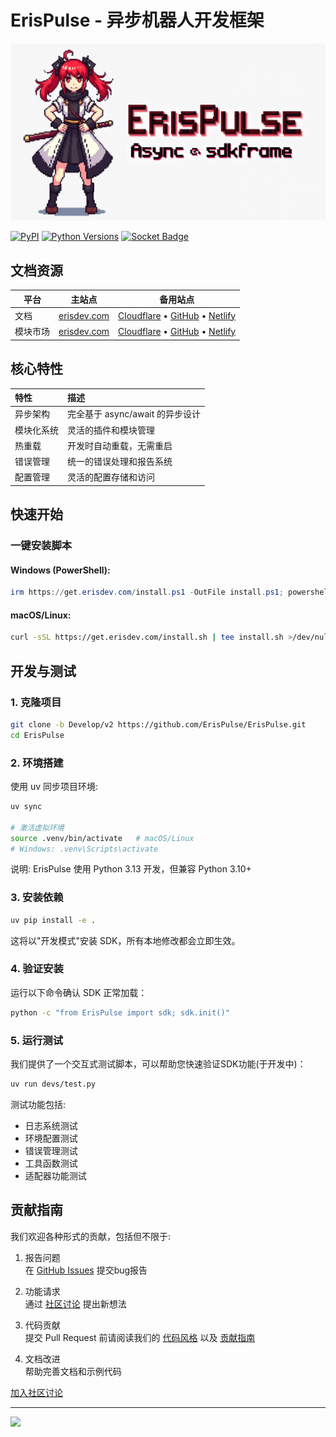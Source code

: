 # ErisPulse - 异步机器人开发框架

![ErisPulse Logo](.github/assets/erispulse_logo.png)

[![PyPI](https://img.shields.io/pypi/v/ErisPulse?style=flat-square)](https://pypi.org/project/ErisPulse/)
[![Python Versions](https://img.shields.io/pypi/pyversions/ErisPulse?style=flat-square)](https://pypi.org/project/ErisPulse/)
[![Socket Badge](https://socket.dev/api/badge/pypi/package/ErisPulse/2.1.15?artifact_id=tar-gz)](https://socket.dev/pypi/package/ErisPulse/overview/2.1.15/tar-gz)

## 文档资源

| 平台 | 主站点 | 备用站点 |
|------|--------|---------|
| 文档 | [erisdev.com](https://www.erisdev.com/#docs) | [Cloudflare](https://erispulse.pages.dev/#docs) • [GitHub](https://erispulse.github.io/#docs) • [Netlify](https://erispulse.netlify.app/#docs) |
| 模块市场 | [erisdev.com](https://www.erisdev.com/#market) | [Cloudflare](https://erispulse.pages.dev/#market) • [GitHub](https://erispulse.github.io/#market) • [Netlify](https://erispulse.netlify.app/#market) |

## 核心特性

| 特性 | 描述 |
|:-----|:-----|
| 异步架构 | 完全基于 async/await 的异步设计 |
| 模块化系统 | 灵活的插件和模块管理 |
| 热重载 | 开发时自动重载，无需重启 |
| 错误管理 | 统一的错误处理和报告系统 |
| 配置管理 | 灵活的配置存储和访问 |

## 快速开始

### 一键安装脚本

#### Windows (PowerShell):

```powershell
irm https://get.erisdev.com/install.ps1 -OutFile install.ps1; powershell -ExecutionPolicy Bypass -File install.ps1
```

#### macOS/Linux:

```bash
curl -sSL https://get.erisdev.com/install.sh | tee install.sh >/dev/null && chmod +x install.sh && ./install.sh
```

## 开发与测试

### 1. 克隆项目

```bash
git clone -b Develop/v2 https://github.com/ErisPulse/ErisPulse.git
cd ErisPulse
```

### 2. 环境搭建

使用 uv 同步项目环境:

```bash
uv sync

# 激活虚拟环境
source .venv/bin/activate   # macOS/Linux
# Windows: .venv\Scripts\activate
```

说明: ErisPulse 使用 Python 3.13 开发，但兼容 Python 3.10+

### 3. 安装依赖

```bash
uv pip install -e .
```

这将以"开发模式"安装 SDK，所有本地修改都会立即生效。

### 4. 验证安装

运行以下命令确认 SDK 正常加载：

```bash
python -c "from ErisPulse import sdk; sdk.init()"
```

### 5. 运行测试

我们提供了一个交互式测试脚本，可以帮助您快速验证SDK功能(于开发中)：

```bash
uv run devs/test.py
```

测试功能包括:
- 日志系统测试
- 环境配置测试
- 错误管理测试
- 工具函数测试
- 适配器功能测试

## 贡献指南

我们欢迎各种形式的贡献，包括但不限于:

1. 报告问题  
   在 [GitHub Issues](https://github.com/ErisPulse/ErisPulse/issues) 提交bug报告

2. 功能请求  
   通过 [社区讨论](https://github.com/ErisPulse/ErisPulse/discussions) 提出新想法

3. 代码贡献  
   提交 Pull Request 前请阅读我们的 [代码风格](docs/StyleGuide/DocstringSpec.md) 以及 [贡献指南](CONTRIBUTING.md)

4. 文档改进  
   帮助完善文档和示例代码

[加入社区讨论](https://github.com/ErisPulse/ErisPulse/discussions)

---

[![](https://starchart.cc/ErisPulse/ErisPulse.svg?variant=adaptive)](https://starchart.cc/ErisPulse/ErisPulse)
